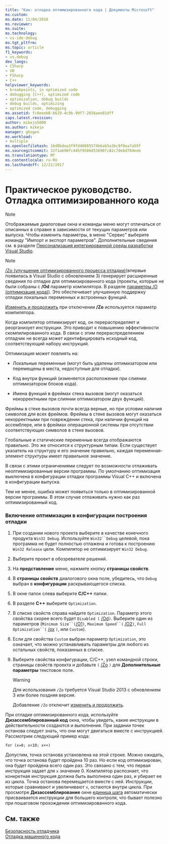 ```yaml
---
title: "Как: отладка оптимизированного кода | Документы Microsoft"
ms.custom: 
ms.date: 11/04/2016
ms.reviewer: 
ms.suite: 
ms.technology:
- vs-ide-debug
ms.tgt_pltfrm: 
ms.topic: article
f1_keywords:
- vs.debug
dev_langs:
- CSharp
- VB
- FSharp
- C++
helpviewer_keywords:
- breakpoints, in optimized code
- debugging [C++], optimized code
- optimization, debug builds
- debug builds, optimizing
- optimized code, debugging
ms.assetid: fc8eeeb8-6629-4c9b-99f7-2016aee81dff
caps.latest.revision: 
author: mikejo5000
ms.author: mikejo
manager: ghogen
ms.workload:
- multiple
ms.openlocfilehash: 16d0bdea3f9fd40985574b6ab5a3bc9f0ea7a59f
ms.sourcegitcommit: 32f1a690fc445f9586d53698fc82c7debd784eeb
ms.translationtype: MT
ms.contentlocale: ru-RU
ms.lasthandoff: 12/22/2017
---
```

# <a name="how-to-debug-optimized-code"></a>Практическое руководство. Отладка оптимизированного кода
> [!NOTE]
>  Отображаемые диалоговые окна и команды меню могут отличаться от описанных в справке в зависимости от текущих параметров или выпуска. Чтобы изменить параметры, в меню "Сервис" выберите команду "Импорт и экспорт параметров". Дополнительные сведения см. в разделе [Персонализация интегрированной среды разработки Visual Studio](../ide/personalizing-the-visual-studio-ide.md).  
  
> [!NOTE]
>  [/Zo (улучшение оптимизированного процесса отладки)](/cpp/build/reference/zo-enhance-optimized-debugging)(впервые появилась в Visual Studio с обновлением 3) генерирует расширенные сведения по отладке для оптимизированного кода (проекты, которые не были собраны с **/Od** параметр компилятора. В разделе [параметры /O (оптимизация кода)](/cpp/build/reference/o-options-optimize-code)). Это обеспечивает улучшенную поддержку отладки локальных переменных и встроенных функций.  
>   
>  [Изменить и продолжить](../debugger/edit-and-continue-visual-csharp.md) при отключении **/Zo** используется параметр компилятора.  
  
 Когда компилятор оптимизирует код, он перераспределяет и реорганизует инструкции. Это приводит к повышению эффективности скомпилированного кода. В связи с этим перераспределением отладчик не всегда может идентифицировать исходный код, соответствующий набору инструкций.  
  
 Оптимизация может повлиять на:  
  
-   Локальные переменные (могут быть удалены оптимизатором или перемещены в места, недоступные для отладки).  
  
-   Код внутри функций (изменяется расположение при слиянии оптимизатором блоков кода).  
  
-   Имена функций в фреймах стека вызовов (могут оказаться некорректными при слиянии оптимизатором двух функций).  
  
 Фреймы в стеке вызовов почти всегда верные, но при условии наличия символов для всех фреймов. Фреймы в стеке вызовов могут оказаться некорректными при повреждении стека, при наличии функций на ассемблере, или в фреймах операционной системы при отсутствии соответствующих символов в стеке вызовов.  
  
 Глобальные и статические переменные всегда отображаются правильно. Это же относится к структурным типам. Если существует указатель на структуру и его значение правильно, каждая переменная-элемент структуры имеет правильное значение.  
  
 В связи с этими ограничениями следует по возможности отлаживать неоптимизированные версии программы. По умолчанию оптимизация выключена в конфигурации отладки программы Visual C++ и включена в конфигурации выпуска.  
  
 Тем не менее, ошибка может появиться только в оптимизированной версии программы. В этом случае отлаживать нужно как раз оптимизированный код.  
  
### <a name="to-turn-on-optimization-in-a-debug-build-configuration"></a>Включение оптимизации в конфигурации построения отладки  
  
1.  При создании нового проекта выберите в качестве конечного продукта `Win32 Debug`. Используйте `Win32``Debug` целевой, пока программа не будет полностью отлажена и готова к построению `Win32 Release` цели. Компилятор не оптимизирует `Win32 Debug`.  
  
2.  Выберите проект в обозревателе решений.  
  
3.  На **представление** меню, нажмите кнопку **страницы свойств**.  
  
4.  В **страницы свойств** диалогового окна поле, убедитесь, что `Debug` выбран в **конфигурации** раскрывающегося списка.  
  
5.  В окне папок слева выберите **C/C++** папки.  
  
6.  В разделе **C++** выберите `Optimization`.  
  
7.  В списке свойств справа найдите `Optimization`. Параметр этого свойства скорее всего будет `Disabled (` [/Od](/cpp/build/reference/od-disable-debug)`)`. Выберите один из параметров (`Minimum Size``(`[/O1](/cpp/build/reference/o1-o2-minimize-size-maximize-speed)`)`, `Maximum Speed``(` [/O2](/cpp/build/reference/o1-o2-minimize-size-maximize-speed)`)`, `Full Optimization``(` [/ox](/cpp/build/reference/ox-full-optimization) `)`, или `Custom`).  
  
8.  Если для свойства `Custom` выбран параметр `Optimization`, это означает, что можно устанавливать параметры для любого из остальных свойств, показанных в списке.  
  
9. Выберите свойства конфигурации, C/C++, узел командной строки, страницы свойств проекта и добавьте `(` [/Zo](/cpp/build/reference/zo-enhance-optimized-debugging) `)` для **Дополнительные параметры** текстовое поле.  
  
    > [!WARNING]
    >  Для использования `/Zo` требуется Visual Studio 2013 с обновлением 3 или более поздняя версия.  
    >   
    >  Добавление `/Zo` отключит [изменить и продолжить](../debugger/edit-and-continue-visual-csharp.md).  
  
 При отладке оптимизированного кода, используйте **Дизассемблированный код** окна, чтобы увидеть, какие инструкции в действительности создаются и выполнения. При задании точек останова следует знать, что они могут двигаться вместе с инструкцией. Рассмотрим следующий пример кода:  
  
```  
for (x=0; x<10; x++)  
```  
  
 Допустим, точка останова установлена на этой строке. Можно ожидать, что точка останова будет пройдена 10 раз. Но если код оптимизирован, она будет пройдена всего один раз. Это связано с тем, что первая инструкция задает для `x` значение 0. Компилятор распознает, что конкретная инструкция должна быть выполнена один раз, и убирает ее из цикла. Точка останова перемещается вместе с ней. Инструкции, которые сравнивают и увеличивают `x`, остаются внутри цикла. При просмотре **Дизассемблирование** окне [единица шага](http://msdn.microsoft.com/en-us/8791dac9-64d1-4bb9-b59e-8d59af1833f9) автоматически присваивается инструкции для большего контроля, что бывает полезно при пошаговом прохождении оптимизированного кода.  
  
## <a name="see-also"></a>См. также  
 [Безопасность отладчика](../debugger/debugger-security.md)   
 [Отладка машинного кода](../debugger/debugging-native-code.md)